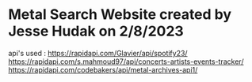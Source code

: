 # Metal Search Website created by Jesse Hudak on 2/8/2023

api's used :
https://rapidapi.com/Glavier/api/spotify23/
https://rapidapi.com/s.mahmoud97/api/concerts-artists-events-tracker/
https://rapidapi.com/codebakers/api/metal-archives-api1/
